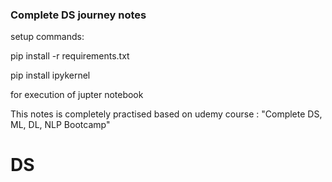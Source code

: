 ### Complete DS journey notes

setup commands:

pip install -r requirements.txt

pip install ipykernel 

for execution of jupter notebook

This notes is completely practised based on udemy course : "Complete DS, ML, DL, NLP Bootcamp"

# DS
